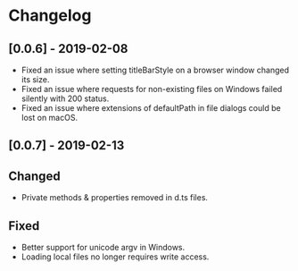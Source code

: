 # Changelog

## [0.0.6] - 2019-02-08

- Fixed an issue where setting titleBarStyle on a browser window changed its size.
- Fixed an issue where requests for non-existing files on Windows failed silently with 200 status.
- Fixed an issue where extensions of defaultPath in file dialogs could be lost on macOS.

## [0.0.7] - 2019-02-13

## Changed
- Private methods & properties removed in d.ts files.

## Fixed
- Better support for unicode argv in Windows.
- Loading local files no longer requires write access.
